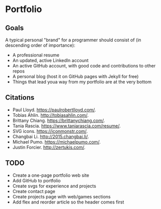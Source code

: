 # Portfolio

## Goals
A typical personal "brand" for a programmer should consist of (in descending order of importance):
- A professional resume
- An updated, active LinkedIn account
- An active GitHub account, with good code and contributions to other repos
- A personal blog (host it on GitHub pages with Jekyll for free)
- Things that lead youa way from my portfolio are at the very bottom

## Citations
- Paul Lloyd. https://paulrobertlloyd.com/.
- Tobias Ahlin. http://tobiasahlin.com/.
- Brittany Chiang. https://brittanychiang.com/.
- Tania Rascia. https://www.taniarascia.com/resume/.
- SVG icons. https://iconmonstr.com/.
- Changbai Li. http://2015.changbai.li/.
- Michael Pumo. https://michaelpumo.com/.
- Justin Forcier. http://zertukis.com/.

## TODO
- Create a one-page portfolio web site
- Add GitHub to portfolio
- Create svgs for experience and projects
- Create contact page
- Create projects page with web/games sections
- Add flex and reorder article so the header comes first